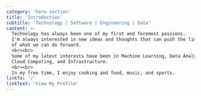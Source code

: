 ```yaml
---
category: 'hero section'
title: 'Introduction'
subtitle: 'Technology | Software | Engineering | Data'
content: >-
  Technology has always been one of my first and foremost passions. 
  I'm always interested in new ideas and thoughts that can push the limits
  of what we can do forward.
  <br><br>
  Some of my latest interests have been in Machine Learning, Data Analysis,
  Cloud Computing, and Infrastructure.
  <br><br>
  In my free time, I enjoy cooking and food, music, and sports.
linkTo: '/'
linkText: 'View My Profile'
---
```

